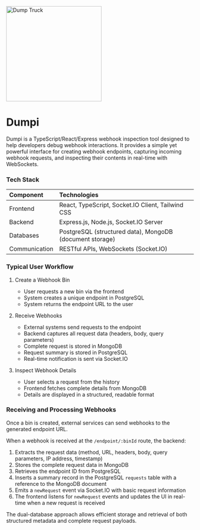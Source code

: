 <img src="https://github.com/user-attachments/assets/930b8614-7c71-4288-a458-c853c5af6281" width="256" alt="Dump Truck">

# Dumpi

Dumpi is a TypeScript/React/Express webhook inspection tool designed to help developers debug webhook interactions. It provides a simple yet powerful interface for creating webhook endpoints, capturing incoming webhook requests, and inspecting their contents in real-time with WebSockets.

### Tech Stack

| Component      | Technologies                          |
|:--------------|:--------------------------------------|
| Frontend      | React, TypeScript, Socket.IO Client, Tailwind CSS |
| Backend       | Express.js, Node.js, Socket.IO Server |
| Databases     | PostgreSQL (structured data), MongoDB (document storage) |
| Communication | RESTful APIs, WebSockets (Socket.IO) |

### Typical User Workflow

1. Create a Webhook Bin
   - User requests a new bin via the frontend
   - System creates a unique endpoint in PostgreSQL
   - System returns the endpoint URL to the user

2. Receive Webhooks
   - External systems send requests to the endpoint
   - Backend captures all request data (headers, body, query parameters)
   - Complete request is stored in MongoDB
   - Request summary is stored in PostgreSQL
   - Real-time notification is sent via Socket.IO

3. Inspect Webhook Details
   - User selects a request from the history
   - Frontend fetches complete details from MongoDB
   - Details are displayed in a structured, readable format

### Receiving and Processing Webhooks
Once a bin is created, external services can send webhooks to the generated endpoint URL.

When a webhook is received at the `/endpoint/:binId` route, the backend:

1. Extracts the request data (method, URL, headers, body, query parameters, IP address, timestamp)
2. Stores the complete request data in MongoDB
3. Retrieves the endpoint ID from PostgreSQL
4. Inserts a summary record in the PostgreSQL `requests` table with a reference to the MongoDB document
5. Emits a `newRequest` event via Socket.IO with basic request information
6. The frontend listens for `newRequest` events and updates the UI in real-time when a new request is received

The dual-database approach allows efficient storage and retrieval of both structured metadata and complete request payloads.
